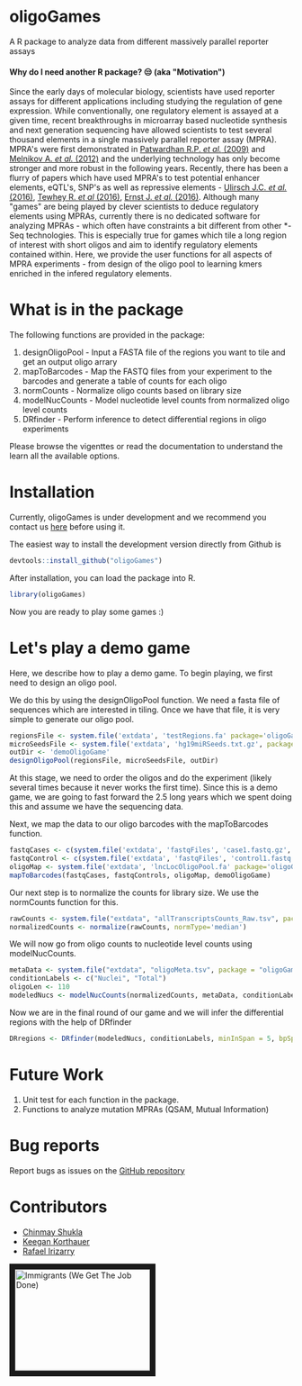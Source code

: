 # oligoGames
A R package to analyze data from different massively parallel reporter assays

#### Why do I need another R package? :unamused: (aka "Motivation")

Since the early days of molecular biology, scientists have used reporter assays for different applications including studying the regulation of gene expression. While conventionally, one regulatory element is assayed at a given time, recent breakthroughs in microarray based nucleotide synthesis and next generation sequencing have allowed scientists to test several thousand elements in a single massively parallel reporter assay (MPRA). MPRA's were first demonstrated in [Patwardhan R.P. *et al.* (2009)](http://www.nature.com/nbt/journal/v27/n12/abs/nbt.1589.html) and [Melnikov A. *et al.* (2012)](http://www.nature.com/nbt/journal/v30/n3/full/nbt.2137.html) and the underlying technology has only become stronger and more robust in the following years. Recently, there has been a flurry of papers which have used MPRA's to test potential enhancer elements, eQTL's, SNP's as well as repressive elements - [Ulirsch J.C. *et al.* (2016)](http://www.cell.com/cell/fulltext/S0092-8674(16)30493-7), [Tewhey R. *et al* (2016)](http://www.cell.com/cell/fulltext/S0092-8674(16)30421-4), [Ernst J. *et al.* (2016)](http://www.nature.com/nbt/journal/v34/n11/full/nbt.3678.html). Although many "games" are being played by clever scientists to deduce regulatory elements using MPRAs, currently there is no dedicated software for analyzing MPRAs - which often have constraints a bit different from other *-Seq technologies. This is especially true for games which tile a long region of interest with short oligos and aim to identify regulatory elements contained within. Here, we provide the user functions for all aspects of MPRA experiments - from design of the oligo pool to learning kmers enriched in the infered regulatory elements.

# What is in the package

The following functions are provided in the package:

1. designOligoPool - Input a FASTA file of the regions you want to tile and get an output oligo arrary
2. mapToBarcodes - Map the FASTQ files from your experiment to the barcodes and generate a table of counts for each oligo
3. normCounts - Normalize oligo counts based on library size
4. modelNucCounts - Model nucleotide level counts from normalized oligo level counts
5. DRfinder - Perform inference to detect differential regions in oligo experiments

Please browse the vigenttes or read the documentation to understand the learn all the available options.

# Installation

Currently, oligoGames is under development and we recommend you contact us [here](https://github.com/cshukla/oligoGames) before using it. 

The easiest way to install the development version directly from Github is 

```r
devtools::install_github("oligoGames")
```

After installation, you can load the package into R.
```r
library(oligoGames)
```

Now you are ready to play some games :)

# Let's play a demo game

Here, we describe how to play a demo game. To begin playing, we first need to design an oligo pool.

We do this by using the designOligoPool function. We need a fasta file of sequences which are interested in tiling. Once we have that file, it is very simple to generate our oligo pool.

```r
regionsFile <- system.file('extdata', 'testRegions.fa' package='oligoGames')
microSeedsFile <- system.file('extdata', 'hg19miRSeeds.txt.gz', package='oligoGames')
outDir <- 'demoOligoGame'
designOligoPool(regionsFile, microSeedsFile, outDir)
```

At this stage, we need to order the oligos and do the experiment (likely several times because it never works the first time). Since this is a demo game, we are going to fast forward the 2.5 long years which we spent doing this and assume we have the sequencing data.

Next, we map the data to our oligo barcodes with the mapToBarcodes function.

```r
fastqCases <- c(system.file('extdata', 'fastqFiles', 'case1.fastq.gz', package='oligoGames'), system.file('extdata', 'fastqFiles', 'case2.fastq.gz', package='oligoGames'))
fastqControl <- c(system.file('extdata', 'fastqFiles', 'control1.fastq.gz', package='oligoGames'), system.file('extdata', 'fastqFiles', 'control2.fastq.gz', package='oligoGames'))
oligoMap <- system.file('extdata', 'lncLocOligoPool.fa' package='oligoGames')
mapToBarcodes(fastqCases, fastqControls, oligoMap, demoOligoGame)

```

Our next step is to normalize the counts for library size. We use the normCounts function for this.

```r
rawCounts <- system.file("extdata", "allTranscriptsCounts_Raw.tsv", package = "oligoGames")
normalizedCounts <- normalize(rawCounts, normType='median')
```

We will now go from oligo counts to nucleotide level counts using modelNucCounts. 

```r
metaData <- system.file("extdata", "oligoMeta.tsv", package = "oligoGames")
conditionLabels <- c("Nuclei", "Total")
oligoLen <- 110
modeledNucs <- modelNucCounts(normalizedCounts, metaData, conditionLabels, modelMethod = "median", oligoLen)
```

Now we are in the final round of our game and we will infer the differential regions with the help of DRfinder

```r
DRregions <- DRfinder(modeledNucs, conditionLabels, minInSpan = 5, bpSpan = 50, minNumRegion = 3, cutoff = 0.05, smooth = TRUE, verbose = TRUE, workers = 1, sampleSize = 1, maxPerms = 50)
```

# Future Work

1. Unit test for each function in the package.
2. Functions to analyze mutation MPRAs (QSAM, Mutual Information)

# Bug reports
Report bugs as issues on the [GitHub repository](https://github.com/cshukla/oligoGames)

# Contributors

* [Chinmay Shukla](https://github.com/cshukla)
* [Keegan Korthauer](https://github.com/kdkorthauer)
* [Rafael Irizarry](https://github.com/rafalab)

<a href="http://www.youtube.com/watch?feature=player_embedded&v=47jgoSJiB6w" target="_blank"><img src="http://img.youtube.com/vi/47jgoSJiB6w/0.jpg" alt="Immigrants (We Get The Job Done)" width="240" height="180" border="10" /></a>
